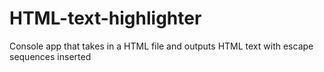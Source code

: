 # HTML-text-highlighter
Console app that takes in a HTML file and outputs HTML text with escape sequences inserted
